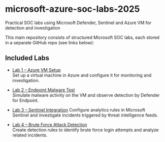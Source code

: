 # microsoft-azure-soc-labs-2025
Practical SOC labs using Microsoft Defender, Sentinel and Azure VM for detection and investigation

This main repository consists of structured Microsoft SOC labs, each stored in a separate GitHub repo (see links below):

## Included Labs

- [Lab 1 – Azure VM Setup](https://github.com/daiva-sadauskiene/lab1-azure-vm-setup)  
  Set up a virtual machine in Azure and configure it for monitoring and investigation.

- [Lab 2 – Endpoint Malware Test](https://github.com/daiva-sadauskiene/lab2-endpoint-malware-test)  
  Simulate malware activity on the VM and observe detection by Defender for Endpoint.

- [Lab 3 – Sentinel Integration](https://github.com/daiva-sadauskiene/lab3-sentinel-integration) 
  Configure analytics rules in Microsoft Sentinel and investigate incidents triggered by threat intelligence feeds.

- [Lab 4 – Brute Force Attack Detection](https://github.com/daiva-sadauskiene/lab4-brute-force-detection)  
  Create detection rules to identify brute force login attempts and analyze related incidents.
